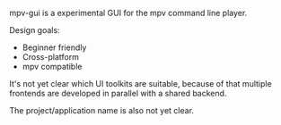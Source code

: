 
mpv-gui is a experimental GUI for the mpv command line player.

Design goals:

- Beginner friendly
- Cross-platform
- mpv compatible

It's not yet clear which UI toolkits are suitable,
because of that multiple frontends are developed
in parallel with a shared backend.

The project/application name is also not yet clear.
